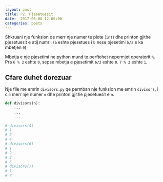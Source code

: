 ```yaml
---
layout: post
title: P2. Pjesetuesit
date:  2017-05-08 12:00:00
categories: posts
---
```


Shkruani nje funksion qe merr nje numer te plote (`int`) dhe printon
gjithe pjesetuesit e atij numri. (`a` eshte pjesetues i `b` nese pjesetimi `b/a`
e ka mbetjen `0`)

Mbetja e nje pjesetimi ne python mund te perftohet nepermjet operatorit `%`. Pra `6 % 2`
eshte `0`, sepse mbetja e pjesetimit `6/2` eshte `0`. `7 % 2` eshte `1`.


## Cfare duhet dorezuar

Nje file me emrin `divisors.py` qe permban nje funksion me emrin `divisors`, i
cili merr nje numer `n` dhe printon gjithe pjesetuesit e `n`.

```python
def divisors(n):
    ...
    ...
    ...

# divisors(4)
# 1
# 2
# 4
# divisors(6)
# 1
# 2
# 3
# 6
# divisors(7)
# 1
# 7
```

